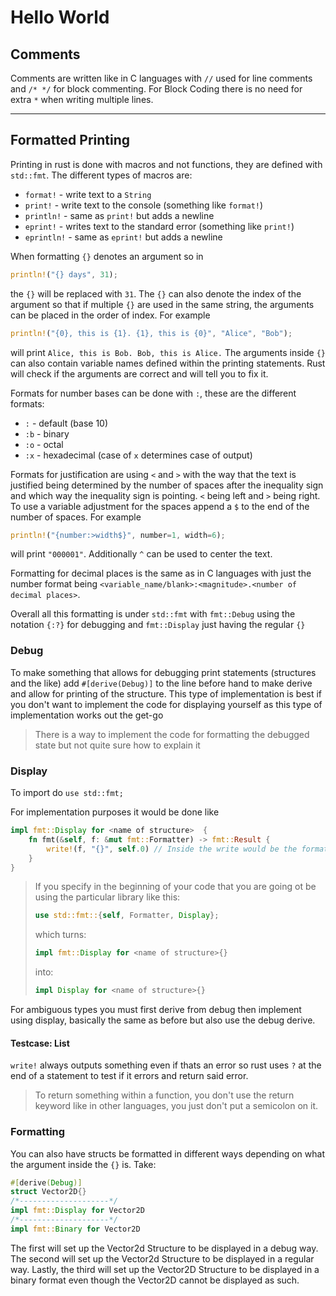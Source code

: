 # Hello World

## Comments

Comments are written like in C languages with `//` used for line comments and `/* */` for block commenting. For Block Coding there is no need for extra `*` when writing multiple lines.

---

## Formatted Printing

Printing in rust is done with macros and not functions, they are defined with `std::fmt`. The different types of macros are:

- `format!` - write text to a `String`
- `print!` - write text to the console (something like `format!`)
- `println!` - same as `print!` but adds a newline
- `eprint!` - writes text to the standard error (something like `print!`)
- `eprintln!` - same as `eprint!` but adds a newline

When formatting `{}` denotes an argument so in

```rust
println!("{} days", 31); 
```

the `{}` will be replaced with `31`. The `{}` can also denote the index of the argument so that if multiple `{}` are used in the same string, the arguments can be placed in the order of index. For example

```rust
println!("{0}, this is {1}. {1}, this is {0}", "Alice", "Bob"); 
```

will print `Alice, this is Bob. Bob, this is Alice.` The arguments inside `{}` can also contain variable names defined within the printing statements. Rust will check if the arguments are correct and will tell you to fix it.

Formats for number bases can be done with `:`, these are the different formats:  

- `:` - default (base 10)
- `:b` - binary
- `:o` - octal
- `:x` - hexadecimal (case of `x` determines case of output)

Formats for justification are using `<` and `>` with the way that the text is justified being determined by the number of spaces after the inequality sign and which way the inequality sign is pointing. `<` being left and `>` being right. To use a variable adjustment for the spaces append a `$` to the end of the number of spaces. For example

```rust
println!("{number:>width$}", number=1, width=6);  
```

will print `"000001"`. Additionally `^` can be used to center the text.

Formatting for decimal places is the same as in C languages with just the number format being `<variable_name/blank>:<magnitude>.<number of decimal places>`.

Overall all this formatting is under `std::fmt` with `fmt::Debug` using the notation `{:?}` for debugging and `fmt::Display` just having the regular `{}`

### Debug

To make something that allows for debugging print statements (structures and the like) add `#[derive(Debug)]` to the line before hand to make derive and allow for printing of the structure. This type of implementation is best if you don't want to implement the code for displaying yourself as this type of implementation works out the get-go
> There is a way to implement the code for formatting the debugged state but not quite sure how to explain it

### Display

To import do `use std::fmt;`  

For implementation purposes it would be done like  

```rust
impl fmt::Display for <name of structure>  {  
    fn fmt(&self, f: &mut fmt::Formatter) -> fmt::Result {
        write!(f, "{}", self.0) // Inside the write would be the formatting of the information with the self.[number] representing positional data points
    }
}
```

> If you specify in the beginning of your code that you are going ot be using the particular library like this:
>
>```rust
>use std::fmt::{self, Formatter, Display};
>```
>
> which turns:
>
> ```rust
>impl fmt::Display for <name of structure>{}
>```
>
>into:
>
>```rust
>impl Display for <name of structure>{}
>```

For ambiguous types you must first derive from debug then implement using display, basically the same as before but also use the debug derive.

#### Testcase: List

`write!` always outputs something even if thats an error so rust uses `?` at the end of a statement to test if it errors and return said error.

> To return something within a function, you don't use the return keyword like in other languages, you just don't put a semicolon on it.

### Formatting

You can also have structs be formatted in different ways depending on what the argument inside the `{}` is. Take:

```rust
#[derive(Debug)]
struct Vector2D{}
/*--------------------*/
impl fmt::Display for Vector2D
/*--------------------*/
impl fmt::Binary for Vector2D
```

The first will set up the Vector2d Structure to be displayed in a debug way.
The second will set up the Vector2d Structure to be displayed in a regular way.
Lastly, the third will set up the Vector2D Structure to be displayed in a binary format even though the Vector2D cannot be displayed as such.
